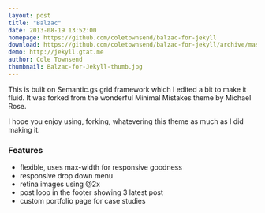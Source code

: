 ```yaml
---
layout: post
title: "Balzac"
date: 2013-08-19 13:52:00
homepage: https://github.com/coletownsend/balzac-for-jekyll
download: https://github.com/coletownsend/balzac-for-jekyll/archive/master.zip
demo: http://jekyll.gtat.me
author: Cole Townsend
thumbnail: Balzac-for-Jekyll-thumb.jpg
---
```


This is built on Semantic.gs grid framework which I edited a bit to make it fluid. It was forked from the wonderful Minimal Mistakes theme by Michael Rose.

I hope you enjoy using, forking, whatevering this theme as much as I did making it. 

### Features
* flexible, uses max-width for responsive goodness
* responsive drop down menu
* retina images using @2x
* post loop in the footer showing 3 latest post
* custom portfolio page for case studies
